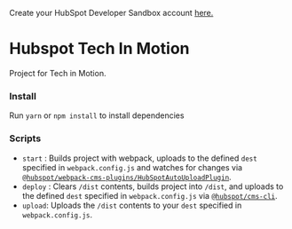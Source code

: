 Create your HubSpot Developer Sandbox account [here.](https://offers.hubspot.com/free-cms-developer-sandbox)

# Hubspot Tech In Motion

Project for Tech in Motion.

### Install

Run `yarn` or `npm install` to install dependencies

### Scripts
- `start` : Builds project with webpack, uploads to the defined `dest` specified in `webpack.config.js` and watches for changes via [`@hubspot/webpack-cms-plugins/HubSpotAutoUploadPlugin`](https://www.npmjs.com/package/@hubspot/webpack-cms-plugins).
- `deploy` : Clears `/dist` contents, builds project into `/dist`, and uploads to the defined `dest` specified in `webpack.config.js` via [`@hubspot/cms-cli`](https://www.npmjs.com/package/@hubspot/cms-cli).
- `upload`: Uploads the `/dist` contents to your `dest` specified in `webpack.config.js`.